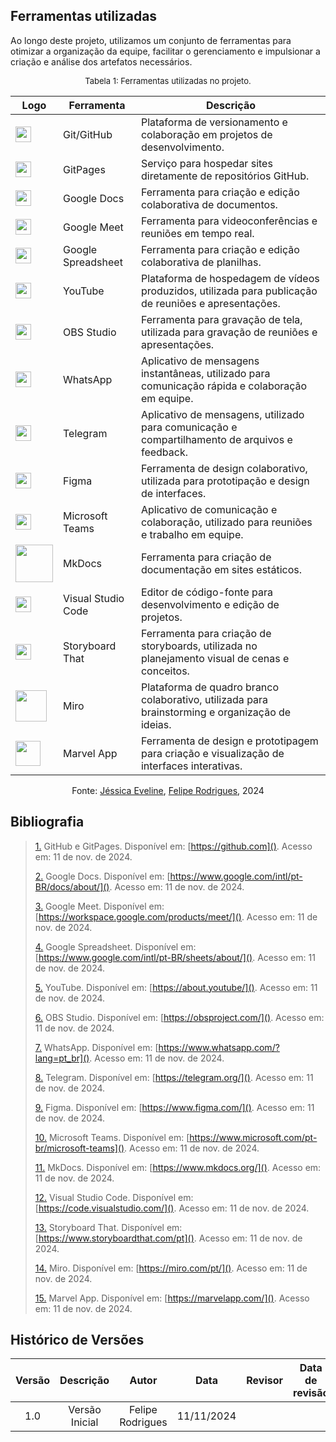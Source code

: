 ## Ferramentas utilizadas

Ao longo deste projeto, utilizamos um conjunto de ferramentas para otimizar a organização da equipe, facilitar o gerenciamento e impulsionar a criação e análise dos artefatos necessários.

<center>
<font size="2"><p style="text-align: center">Tabela 1: Ferramentas utilizadas no projeto.</p></font>

| Logo                                                | Ferramenta               | Descrição                                                                                                         |
| --------------------------------------------------- | ------------------------ | ----------------------------------------------------------------------------------------------------------------- |
| <img src="https://github.githubassets.com/images/modules/logos_page/GitHub-Mark.png" width="25"> | Git/GitHub               | Plataforma de versionamento e colaboração em projetos de desenvolvimento.                                        |
| <img src="https://github.githubassets.com/images/modules/logos_page/GitHub-Mark.png" width="25"> | GitPages                 | Serviço para hospedar sites diretamente de repositórios GitHub.                                                  |
| <img src="https://img.icons8.com/color/48/000000/google-docs.png"  width="25"> | Google Docs              | Ferramenta para criação e edição colaborativa de documentos.                                                     |
| <img src="https://img.icons8.com/color/48/000000/google-meet.png" width="25"> | Google Meet              | Ferramenta para videoconferências e reuniões em tempo real.                                                      |
| <img src="https://img.icons8.com/color/48/000000/google-sheets.png" width="25"> | Google Spreadsheet       | Ferramenta para criação e edição colaborativa de planilhas.                                                      |
| <img src="https://upload.wikimedia.org/wikipedia/commons/4/42/YouTube_icon_%282013-2017%29.png" width="25"> | YouTube                  | Plataforma de hospedagem de vídeos produzidos, utilizada para publicação de reuniões e apresentações.            |
| <img src="https://img.icons8.com/?size=100&id=onmbsAg4b85f&format=png&color=000000" width="25"> | OBS Studio               | Ferramenta para gravação de tela, utilizada para gravação de reuniões e apresentações.                           |
| <img src="https://upload.wikimedia.org/wikipedia/commons/6/6b/WhatsApp.svg" width="25"> | WhatsApp                 | Aplicativo de mensagens instantâneas, utilizado para comunicação rápida e colaboração em equipe.                 |
| <img src="https://upload.wikimedia.org/wikipedia/commons/8/82/Telegram_logo.svg" width="25"> | Telegram                 | Aplicativo de mensagens, utilizado para comunicação e compartilhamento de arquivos e feedback.                   |
| <img src="https://upload.wikimedia.org/wikipedia/commons/3/33/Figma-logo.svg" width="25"> | Figma                    | Ferramenta de design colaborativo, utilizada para prototipação e design de interfaces.                           |
| <img src="https://banner2.cleanpng.com/20190506/rpw/kisspng-microsoft-teams-office-365-microsoft-office-micros-1713893207119.webp" width="25"> | Microsoft Teams          | Aplicativo de comunicação e colaboração, utilizado para reuniões e trabalho em equipe.                           |
| <img src="https://community-assets.home-assistant.io/original/4X/9/9/0/9903bcfabeb5dd0cd40a67cedbbdb8a403248cac.png" width="60" > | MkDocs                   | Ferramenta para criação de documentação em sites estáticos.                                                      |
| <img src="https://code.visualstudio.com/assets/images/code-stable.png" width="25"> | Visual Studio Code       | Editor de código-fonte para desenvolvimento e edição de projetos.                                                |
| <img src="https://encrypted-tbn0.gstatic.com/images?q=tbn:ANd9GcTkg3o3wx2nTAXZ54B5pRslvNXrPkYg8DXSVg&s" width="25"> | Storyboard That          | Ferramenta para criação de storyboards, utilizada no planejamento visual de cenas e conceitos.                   |
| <img src="https://e7.pngegg.com/pngimages/441/29/png-clipart-miro-logo-landscape-tech-companies.png" width="50"> | Miro                     | Plataforma de quadro branco colaborativo, utilizada para brainstorming e organização de ideias.                  |
| <img src="https://www.pngkey.com/png/full/381-3817253_marvel-app-logo.png" width="40"> | Marvel App               | Ferramenta de design e prototipagem para criação e visualização de interfaces interativas.                       |

Fonte: [Jéssica Eveline](https://github.com/xzxjesse), [Felipe Rodrigues](https://github.com/felipeJRdev), 2024

</center>

## Bibliografia

> <a id="FRM1" href="#anchor_1">1.</a> GitHub e GitPages. Disponível em: [https://github.com](). Acesso em: 11 de nov. de 2024.
>
> <a id="FRM2" href="#anchor_2">2.</a> Google Docs. Disponível em: [https://www.google.com/intl/pt-BR/docs/about/](). Acesso em: 11 de nov. de 2024.
>
> <a id="FRM3" href="#anchor_3">3.</a> Google Meet. Disponível em: [https://workspace.google.com/products/meet/](). Acesso em: 11 de nov. de 2024.
>
> <a id="FRM4" href="#anchor_4">4.</a> Google Spreadsheet. Disponível em: [https://www.google.com/intl/pt-BR/sheets/about/](). Acesso em: 11 de nov. de 2024.
>
> <a id="FRM5" href="#anchor_5">5.</a> YouTube. Disponível em: [https://about.youtube/](). Acesso em: 11 de nov. de 2024.
>
> <a id="FRM6" href="#anchor_6">6.</a> OBS Studio. Disponível em: [https://obsproject.com/](). Acesso em: 11 de nov. de 2024.
>
> <a id="FRM7" href="#anchor_7">7.</a> WhatsApp. Disponível em: [https://www.whatsapp.com/?lang=pt_br](). Acesso em: 11 de nov. de 2024.
>
> <a id="FRM8" href="#anchor_8">8.</a> Telegram. Disponível em: [https://telegram.org/](). Acesso em: 11 de nov. de 2024.
>
> <a id="FRM9" href="#anchor_9">9.</a> Figma. Disponível em: [https://www.figma.com/](). Acesso em: 11 de nov. de 2024.
>
> <a id="FRM10" href="#anchor_10">10.</a> Microsoft Teams. Disponível em: [https://www.microsoft.com/pt-br/microsoft-teams](). Acesso em: 11 de nov. de 2024.
>
> <a id="FRM11" href="#anchor_11">11.</a> MkDocs. Disponível em: [https://www.mkdocs.org/](). Acesso em: 11 de nov. de 2024.
>
> <a id="FRM12" href="#anchor_12">12.</a> Visual Studio Code. Disponível em: [https://code.visualstudio.com/](). Acesso em: 11 de nov. de 2024.
>
> <a id="FRM13" href="#anchor_13">13.</a> Storyboard That. Disponível em: [https://www.storyboardthat.com/pt](). Acesso em: 11 de nov. de 2024.
>
> <a id="FRM14" href="#anchor_14">14.</a> Miro. Disponível em: [https://miro.com/pt/](). Acesso em: 11 de nov. de 2024.
>
> <a id="FRM15" href="#anchor_15">15.</a> Marvel App. Disponível em: [https://marvelapp.com/](). Acesso em: 11 de nov. de 2024.

## **Histórico de Versões**

| Versão |          Descrição              |     Autor      |      Data      |   Revisor     |    Data de revisão    |  
|:------:|:-------------------------------:|:--------------:|:--------------:|:-------------:|:---------------------:|
|  1.0   | Versão Inicial|   Felipe Rodrigues |   11/11/2024   |   |    |